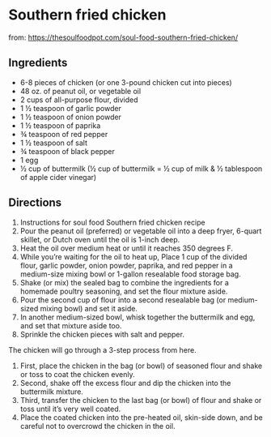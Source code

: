 # Southern fried chicken

from: https://thesoulfoodpot.com/soul-food-southern-fried-chicken/

## Ingredients

- 6-8 pieces of chicken (or one 3-pound chicken cut into pieces)
- 48 oz. of peanut oil, or vegetable oil
- 2 cups of all-purpose flour, divided
- 1 ½ teaspoon of garlic powder
- 1 ½ teaspoon of onion powder
- 1 ½ teaspoon of paprika
- ¾ teaspoon of red pepper
- 1 ½ teaspoon of salt
- ¾ teaspoon of black pepper
- 1 egg
- ½ cup of buttermilk (½ cup of buttermilk = ½ cup of milk & ½ tablespoon of apple cider vinegar)

## Directions

1. Instructions for soul food Southern fried chicken recipe
2. Pour the peanut oil (preferred) or vegetable oil into a deep fryer, 6-quart skillet, or Dutch oven until the oil is 1-inch deep.
3. Heat the oil over medium heat or until it reaches 350 degrees F.
4. While you’re waiting for the oil to heat up, Place 1 cup of the divided flour, garlic powder, onion powder, paprika, and red pepper in a medium-size mixing bowl or 1-gallon resealable food storage bag.
5. Shake (or mix) the sealed bag to combine the ingredients for a homemade poultry seasoning, and set the flour mixture aside.
6. Pour the second cup of flour into a second resealable bag (or medium-sized mixing bowl) and set it aside.
7. In another medium-sized bowl, whisk together the buttermilk and egg, and set that mixture aside too.
8. Sprinkle the chicken pieces with salt and pepper.

The chicken will go through a 3-step process from here.

1. First, place the chicken in the bag (or bowl) of seasoned flour and shake or toss to coat the chicken evenly.
2. Second, shake off the excess flour and dip the chicken into the buttermilk mixture.
3. Third, transfer the chicken to the last bag (or bowl) of flour and shake or toss until it’s very well coated.
4. Place the coated chicken into the pre-heated oil, skin-side down, and be careful not to overcrowd the chicken in the oil.
